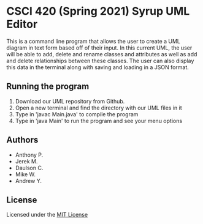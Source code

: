 # CSCI 420 (Spring 2021) Syrup UML Editor

This is a command line program that allows the user to create a UML diagram in text form based off of their input. In this current UML, the user will be able to add, delete and rename classes and attributes as well as add and delete relationships between these classes. The user can also display this data in the terminal along with saving and loading in a JSON format.

## Running the program

1. Download our UML repository from Github.
2. Open a new terminal and find the directory with our UML files in it
3. Type in 'javac Main.java' to compile the program
4. Type in 'java Main' to run the program and see your menu options

## Authors

* Anthony P.
* Jerek M.
* Daulson C.
* Mike W.
* Andrew Y.

## License

Licensed under the [MIT License](https://github.com/mucsci-students/2021sp-420-Syrup/blob/README-file/LICENSE)
